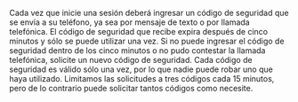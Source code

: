 Cada vez que inicie una sesión deberá ingresar un código de seguridad que se envía a su teléfono, ya sea por mensaje de texto o por llamada telefónica. El código de seguridad que recibe expira después de cinco minutos y sólo se puede utilizar una vez. Si no puede ingresar el código de seguridad dentro de los cinco minutos o no pudo contestar la llamada telefónica, solicite un nuevo código de seguridad. Cada código de seguridad es válido sólo una vez, por lo que nadie puede robar uno que haya utilizado. Limitamos las solicitudes a tres códigos cada 15 minutos, pero de lo contrario puede solicitar tantos códigos como necesite.

